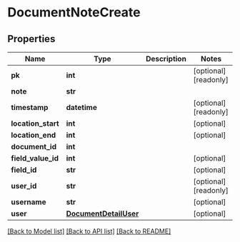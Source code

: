 # DocumentNoteCreate

## Properties
Name | Type | Description | Notes
------------ | ------------- | ------------- | -------------
**pk** | **int** |  | [optional] [readonly] 
**note** | **str** |  | 
**timestamp** | **datetime** |  | [optional] [readonly] 
**location_start** | **int** |  | [optional] 
**location_end** | **int** |  | [optional] 
**document_id** | **int** |  | 
**field_value_id** | **int** |  | [optional] 
**field_id** | **str** |  | [optional] 
**user_id** | **str** |  | [optional] [readonly] 
**username** | **str** |  | [optional] 
**user** | [**DocumentDetailUser**](DocumentDetailUser.md) |  | [optional] 

[[Back to Model list]](../README.md#documentation-for-models) [[Back to API list]](../README.md#documentation-for-api-endpoints) [[Back to README]](../README.md)


